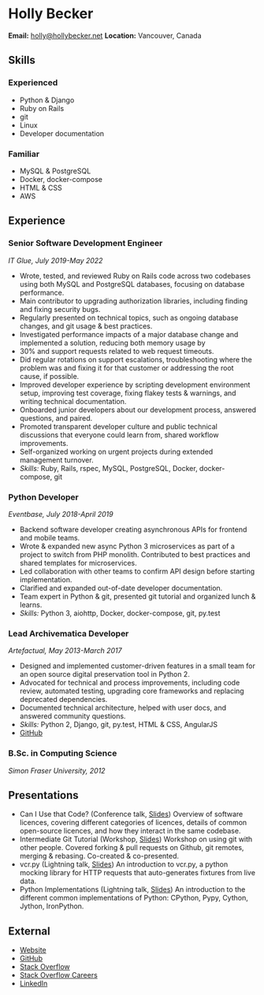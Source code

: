 # Holly Becker

**Email:** holly@hollybecker.net
**Location:** Vancouver, Canada

## Skills

### Experienced

-   Python & Django
-   Ruby on Rails
-   git
-   Linux
-   Developer documentation

### Familiar

-   MySQL & PostgreSQL
-   Docker, docker-compose
-   HTML & CSS
-   AWS

## Experience

### Senior Software Development Engineer

*IT Glue, July 2019-May 2022*

-   Wrote, tested, and reviewed Ruby on Rails code across two codebases
    using both MySQL and PostgreSQL databases, focusing on database
    performance.
-   Main contributor to upgrading authorization libraries, including
    finding and fixing security bugs.
-   Regularly presented on technical topics, such as ongoing database
    changes, and git usage & best practices.
-   Investigated performance impacts of a major database change and
    implemented a solution, reducing both memory usage by
-   30% and support requests related to web request timeouts.
-   Did regular rotations on support escalations, troubleshooting where
    the problem was and fixing it for that customer or addressing the
    root cause, if possible.
-   Improved developer experience by scripting development environment
    setup, improving test coverage, fixing flakey tests & warnings, and
    writing technical documentation.
-   Onboarded junior developers about our development process, answered
    questions, and paired.
-   Promoted transparent developer culture and public technical
    discussions that everyone could learn from, shared workflow
    improvements.
-   Self-organized working on urgent projects during extended management
    turnover.
-   *Skills:* Ruby, Rails, rspec, MySQL, PostgreSQL, Docker,
    docker-compose, git

### Python Developer

*Eventbase, July 2018-April 2019*

-   Backend software developer creating asynchronous APIs for frontend
    and mobile teams.
-   Wrote & expanded new async Python 3 microservices as part of a
    project to switch from PHP monolith. Contributed to best practices
    and shared templates for microservices.
-   Led collaboration with other teams to confirm API design before
    starting implementation.
-   Clarified and expanded out-of-date developer documentation.
-   Team expert in Python & git, presented git tutorial and organized
    lunch & learns.
-   *Skills:* Python 3, aiohttp, Docker, docker-compose, git, py.test

### Lead Archivematica Developer

*Artefactual, May 2013-March 2017*

-   Designed and implemented customer-driven features in a small team
    for an open source digital preservation tool in Python 2.
-   Advocated for technical and process improvements, including code
    review, automated testing, upgrading core frameworks and replacing
    deprecated dependencies.
-   Documented technical architecture, helped with user docs, and
    answered community questions.
-   *Skills:* Python 2, Django, git, py.test, HTML & CSS, AngularJS
-   [GitHub](https://github.com/artefactual/)

### B.Sc. in Computing Science

*Simon Fraser University, 2012*

## Presentations

-   Can I Use that Code? (Conference talk,
    [Slides](https://docs.google.com/presentation/d/1NGAzLPPOPS6v_q8mLxjJpJphoEAfV9Cs4FEVzM9JWKs/edit?usp=sharing))
    Overview of software licences, covering different categories of
    licences, details of common open-source licences, and how they
    interact in the same codebase.
-   Intermediate Git Tutorial (Workshop,
    [Slides](https://docs.google.com/presentation/d/1sfwfoUWerwEtzkJF7O_l7jnHsbCq-czKWIWxjoDV9QI/edit?usp=sharing))
    Workshop on using git with other people. Covered forking & pull
    requests on Github, git remotes, merging & rebasing. Co-created &
    co-presented.
-   vcr.py (Lightning talk,
    [Slides](https://docs.google.com/presentation/d/1IHhezoU9L6Y_--O8TVjQqCkWs-BveCBtgPzymi3dfMg/edit?usp=sharing))
    An introduction to vcr.py, a python mocking library for HTTP
    requests that auto-generates fixtures from live data.
-   Python Implementations (Lightning talk,
    [Slides](https://docs.google.com/presentation/d/1Tec9Xuw-unYWXvaacjt_uhJKKBn6P07ABiZc8Cs3h90/edit?usp=sharing))
    An introduction to the different common implementations of Python:
    CPython, Pypy, Cython, Jython, IronPython.

## External

-   [Website](http://hollybecker.net)
-   [GitHub](https://github.com/Hwesta)
-   [Stack Overflow](https://stackoverflow.com/users/2475775/hwesta)
-   [Stack Overflow
    Careers](https://careers.stackoverflow.com/hollybecker)
-   [LinkedIn](https://ca.linkedin.com/in/holly-becker-586b0137)
